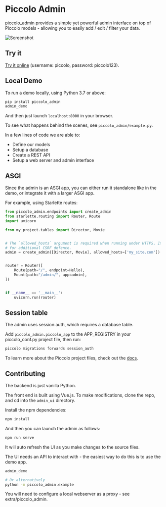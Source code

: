 # Piccolo Admin

piccolo_admin provides a simple yet powerful admin interface on top of Piccolo models - allowing you to easily add / edit / filter your data.

![Screenshot](https://raw.githubusercontent.com/piccolo-orm/piccolo_admin/master/docs/images/screenshot.png "Screenshot")

## Try it

[Try it online](https://demo1.piccolo-orm.com/) (username: piccolo, password: piccolo123).

## Local Demo

To run a demo locally, using Python 3.7 or above:

```bash
pip install piccolo_admin
admin_demo
```

And then just launch `localhost:8000` in your browser.

To see what happens behind the scenes, see `piccolo_admin/example.py`.

In a few lines of code we are able to:

 * Define our models
 * Setup a database
 * Create a REST API
 * Setup a web server and admin interface

## ASGI

Since the admin is an ASGI app, you can either run it standalone like in the demo, or integrate it with a larger ASGI app.

For example, using Starlette routes:

```python
from piccolo_admin.endpoints import create_admin
from starlette.routing import Router, Route
import uvicorn

from my_project.tables import Director, Movie


# The `allowed_hosts` argument is required when running under HTTPS. It's used
# for additional CSRF defence.
admin = create_admin([Director, Movie], allowed_hosts=['my_site.com'])


router = Router([
    Route(path="/", endpoint=Hello),
    Mount(path="/admin/", app=admin),
])


if __name__ == '__main__':
    uvicorn.run(router)

```

## Session table

The admin uses session auth, which requires a database table.

Add `piccolo_admin.piccolo_app` to the APP_REGISTRY in your piccolo_conf.py
project file, then run:

```bash
piccolo migrations forwards session_auth
```

To learn more about the Piccolo project files, check out the [docs](https://piccolo-orm.readthedocs.io/en/latest/piccolo/projects_and_apps/piccolo_apps.html).


## Contributing

The backend is just vanilla Python.

The front end is built using Vue.js. To make modifications, clone the repo, and cd into the `admin_ui` directory.

Install the npm dependencies:

```bash
npm install
```

And then you can launch the admin as follows:

```bash
npm run serve
```

It will auto refresh the UI as you make changes to the source files.

The UI needs an API to interact with - the easiest way to do this is to use the demo app.

```bash
admin_demo

# Or alternatively
python -m piccolo_admin.example
```

You will need to configure a local webserver as a proxy - see extra/piccolo_admin.
